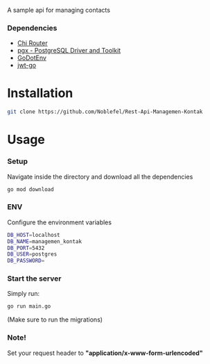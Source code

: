 A sample api for managing contacts

### Dependencies
- [Chi Router](https://github.com/go-chi/chi)
- [pgx - PostgreSQL Driver and Toolkit](https://github.com/jackc/pgx) 
- [GoDotEnv](https://github.com/joho/godotenv) 
- [jwt-go](https://github.com/golang-jwt/jwt) 

# Installation
```bash
git clone https://github.com/Noblefel/Rest-Api-Managemen-Kontak
```  

# Usage
### Setup
Navigate inside the directory and download all the dependencies
```bash
go mod download
``` 

### ENV
Configure the environment variables
```sh
DB_HOST=localhost
DB_NAME=managemen_kontak
DB_PORT=5432
DB_USER=postgres
DB_PASSWORD=
```

### Start the server
Simply run:
```sh
go run main.go
``` 
(Make sure to run the migrations)

### Note!
Set your request header to <strong>"application/x-www-form-urlencoded"</strong>
